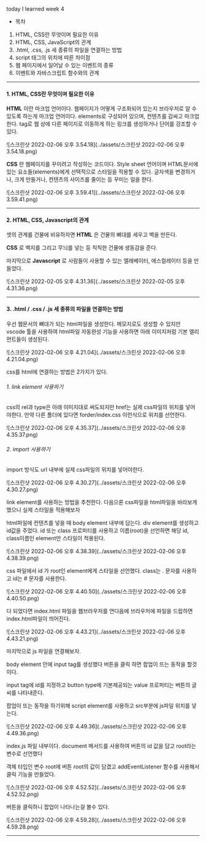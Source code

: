 

today I learned week 4

- 목차

1. HTML, CSS란 무엇이며 필요한 이유
2. HTML, CSS, JavaScript의 관계
3. .html, .css, .js 세 종류의 파일을 연결하는 방법
4. script 태그의 위치에 따른 차이점
5. 웹 페이지에서 일어날 수 있는 이벤트의 종류
6. 이벤트와 자바스크립트 함수와의 관계







---







#### 1. HTML, CSS란 무엇이며 필요한 이유

**HTML** 이란 마크업 언어이다. 웹페이지가 어떻게 구조화되어 있는지 브라우저로 알 수 있도록 하는게 마크업 언어이다. elements로 구성되어 있으며, 컨텐츠를 감싸고 마크업 한다. tag로 웹 상에 다른 페이지로 이동하게 하는 링크를 생성하거나 단어를 강조할 수 있다.

![스크린샷 2022-02-06 오후 3.54.18](../assets/스크린샷 2022-02-06 오후 3.54.18.png)



**CSS** 란 웹페이지를 꾸미려고 작성하는 코드이다. Style sheet 언어이며 HTML문서에 있는 요소들(elements)에게 선택적으로 스타일을 적용할 수 있다. 글자색을 변경하거나, 크게 만들거나, 컨텐츠의 사이즈를 줄이는 등 꾸미는 일을 한다.

![스크린샷 2022-02-06 오후 3.59.41](../assets/스크린샷 2022-02-06 오후 3.59.41.png)







---







#### 2. HTML, CSS, Javascript의 관계

셋의 관계를 건물에 비유하자면 **HTML** 은 건물의 뼈대를 세우고 벽을 만든다.

**CSS** 로 벽지를 그리고 무늬를 넣는 등 칙칙한 건물에 생동감을 준다.

마지막으로 **Javascript** 로 사람들이 사용할 수 있는 엘레베이터, 에스컬레이터 등을 만들었다.

![스크린샷 2022-02-05 오후 4.31.36](../assets/스크린샷 2022-02-05 오후 4.31.36.png)







---







#### 3. .html / .css / .js 세 종류의 파일을 연결하는 방법

우선 웹문서의 뼈대가 되는 html파일을 생성한다. 메모지로도 생성할 수 있지만 vscode 툴을 사용하여 html파일 자동완성 기능을 사용하면 아래 이미지처럼 기본 엘리먼트들이 생성된다.

![스크린샷 2022-02-06 오후 4.21.04](../assets/스크린샷 2022-02-06 오후 4.21.04.png)



css를 html에 연결하는 방법은 2가지가 있다.

###### 1. link element 사용하기

css의 rel과 type은 아래 이미지대로 써도되지만  href는 실제 css파일의 위치를 넣어야한다. 만약 다른 폴더에 있다면 forder/index.css 이런식으로 위치를 선언한다.

![스크린샷 2022-02-06 오후 4.35.37](../assets/스크린샷 2022-02-06 오후 4.35.37.png)



###### 2. import 사용하기

import 방식도 url 내부에 실제 css파일의 위치를 넣어야한다.

![스크린샷 2022-02-06 오후 4.30.27](../assets/스크린샷 2022-02-06 오후 4.30.27.png)



link element를 사용하는 방법을 추천한다. 다음으론 css파일을 html파일을 바라보게 했으니 실제 스타일을 적용해보자



html파일에 컨텐츠를 넣을 때 body element 내부에 담는다. div element를 생성하고 id값을 주었다. id 또는 class 프로퍼티를 사용하고 이름(root)을 선언하면 해당 id, class이름인 element만 스타일이 적용된다.

![스크린샷 2022-02-06 오후 4.38.39](../assets/스크린샷 2022-02-06 오후 4.38.39.png)



css 파일에서 id 가 root인 element에게 스타일을 선언했다. class는 . 문자를 사용하고 id는 # 문자를 사용한다.

![스크린샷 2022-02-06 오후 4.40.50](../assets/스크린샷 2022-02-06 오후 4.40.50.png)



다 되었다면 index.html 파일을 웹브라우저를 연다음에 브라우저에 파일을 드랍하면 index.html파일이 띄어진다.

![스크린샷 2022-02-06 오후 4.43.21](../assets/스크린샷 2022-02-06 오후 4.43.21.png)



마지막으로 js 파일을 연결해보자.

body element 안에 input tag를 생성했다 버튼을 클릭 하면 팝업이 뜨는 동작을 할것이다.

input tag에 id를 지정하고 button type에 기본제공되는 value 프로퍼티는 버튼의 글씨를 나타내준다.

팝업이 뜨는 동작을 하기위해 script element를 사용하고 src부분에 js파일 위치를 넣는다.

![스크린샷 2022-02-06 오후 4.49.36](../assets/스크린샷 2022-02-06 오후 4.49.36.png)



index.js 파일 내부이다. document 메서드를 사용하여 버튼의 id 값을 담고 root라는 변수로 선언했다

객체 타입인 변수 root에 버튼 root의 값이 담겼고 addEventListener 함수를 사용해서 클릭 기능을 만들었다.

![스크린샷 2022-02-06 오후 4.52.52](../assets/스크린샷 2022-02-06 오후 4.52.52.png)



버튼을 클릭하니 팝업이 나타나는걸 볼수 있다.

![스크린샷 2022-02-06 오후 4.59.28](../assets/스크린샷 2022-02-06 오후 4.59.28.png)







---







